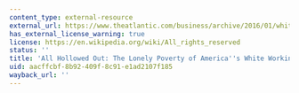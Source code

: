 ```yaml
---
content_type: external-resource
external_url: https://www.theatlantic.com/business/archive/2016/01/white-working-class-poverty/424341/
has_external_license_warning: true
license: https://en.wikipedia.org/wiki/All_rights_reserved
status: ''
title: 'All Hollowed Out: The Lonely Poverty of America''s White Working Class'
uid: aacffcbf-8b92-409f-8c91-e1ad2107f185
wayback_url: ''
---
```

